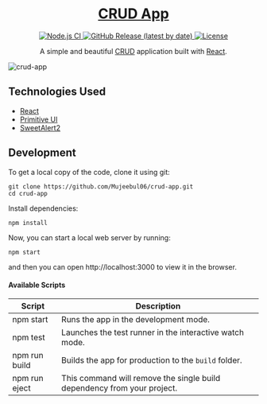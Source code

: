<h1 align="center">
  <a href="/">
    CRUD App
  </a>
</h1>

<p align="center">
  <a href="https://github.com/Mujeebul06/crud-app/actions?query=workflow%3A%22Node.js+CI%22">
    <img src="https://github.com/Mujeebul06/crud-app/workflows/Node.js%20CI/badge.svg" alt="Node.js CI" />
  </a>
  <a href="https://github.com/Mujeebul06/crud-app/releases">
    <img src="https://img.shields.io/github/v/release/Mujeebul06/crud-app" alt="GitHub Release (latest by date)" />
  </a>
  <a href="https://github.com/Mujeebul06/crud-app/blob/master/LICENSE">
    <img src="https://img.shields.io/github/license/Mujeebul06/crud-app" alt="License" />
  </a>
</p>

<p align="center">
  A simple and beautiful <a href="https://www.codecademy.com/articles/what-is-crud">CRUD</a> application built with <a href="https://reactjs.org">React</a>.
</p>

![crud-app](https://user-images.githubusercontent.com/48409548/94567114-8aa5ea80-0284-11eb-99f6-87401b099848.png)

## Technologies Used

- [React](http://reactjs.org)
- [Primitive UI](https://taniarascia.github.io/primitive)
- [SweetAlert2](https://sweetalert2.github.io)

## Development

To get a local copy of the code, clone it using git:

```
git clone https://github.com/Mujeebul06/crud-app.git
cd crud-app
```

Install dependencies:

```
npm install
```

Now, you can start a local web server by running:

```
npm start
```

and then you can open http://localhost:3000 to view it in the browser.

#### Available Scripts

| Script        | Description                                                             |
| ------------- | ----------------------------------------------------------------------- |
| npm start     | Runs the app in the development mode.                                   |
| npm test      | Launches the test runner in the interactive watch mode.                 |
| npm run build | Builds the app for production to the `build` folder.                    |
| npm run eject | This command will remove the single build dependency from your project. |

